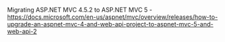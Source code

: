 Migrating ASP.NET MVC 4.5.2 to ASP.NET MVC 5 - https://docs.microsoft.com/en-us/aspnet/mvc/overview/releases/how-to-upgrade-an-aspnet-mvc-4-and-web-api-project-to-aspnet-mvc-5-and-web-api-2
